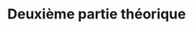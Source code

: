 ---
index: 620
type_of_section: "fullimage"
title: Deuxième partie théorique
sub-title: Malgré la densité du contenu, l'attention ne faiblit pas !
text:
   position: 9
   background: "dark"
image:
  file: "assets/images/theorie-am03.jpg"
  description: Deuxième partie théorique
  author: Pierre Kessler
  author_link: 
---